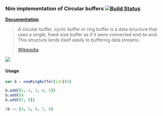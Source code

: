 ### Nim implementation of Circular buffers [![Build Status](https://travis-ci.org/megawac/RingBuffer.nim.svg)](https://travis-ci.org/megawac/RingBuffer.nim)

[**Documentation**](http://rawgit.com/megawac/RingBuffer.nim/master/docs/RingBuffer.html)

> A circular buffer, cyclic buffer or ring buffer is a data structure that uses a single, fixed-size buffer as if it were connected end-to-end. This structure lends itself easily to buffering data streams.
> 
> [Wikipedia](http://en.wikipedia.org/wiki/Circular_buffer)

![](http://www.boost.org/doc/libs/1_58_0/libs/circular_buffer/doc/images/circular_buffer.png)

#### Usage

```nim
var b = newRingBuffer[int](5)

b.add([1, 2, 3, 4, 5])
b.add(6)
b.add([7, 8])

@b == [4, 5, 6, 7, 8]
```